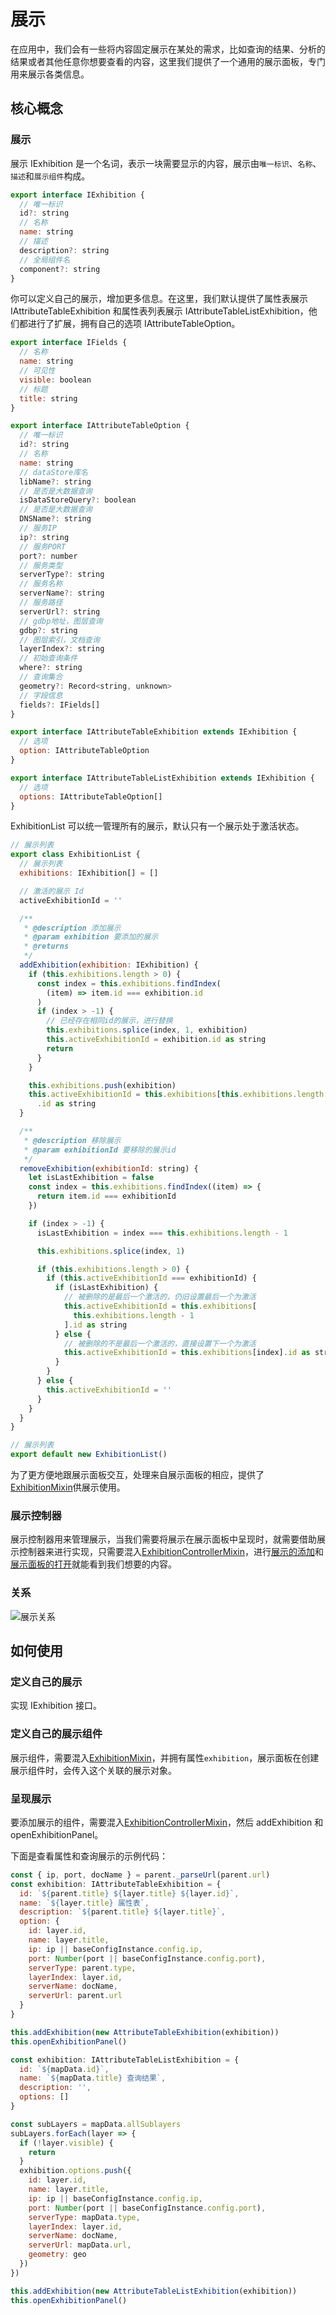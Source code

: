 # 展示

在应用中，我们会有一些将内容固定展示在某处的需求，比如查询的结果、分析的结果或者其他任意你想要查看的内容，这里我们提供了一个通用的展示面板，专门用来展示各类信息。

## 核心概念

### 展示

展示 IExhibition 是一个名词，表示一块需要显示的内容，展示由`唯一标识`、`名称`、`描述`和`展示组件`构成。

```js
export interface IExhibition {
  // 唯一标识
  id?: string
  // 名称
  name: string
  // 描述
  description?: string
  // 全局组件名
  component?: string
}
```

你可以定义自己的展示，增加更多信息。在这里，我们默认提供了属性表展示 IAttributeTableExhibition 和属性表列表展示 IAttributeTableListExhibition，他们都进行了扩展，拥有自己的选项 IAttributeTableOption。

```js
export interface IFields {
  // 名称
  name: string
  // 可见性
  visible: boolean
  // 标题
  title: string
}

export interface IAttributeTableOption {
  // 唯一标识
  id?: string
  // 名称
  name: string
  // dataStore库名
  libName?: string
  // 是否是大数据查询
  isDataStoreQuery?: boolean
  // 是否是大数据查询
  DNSName?: string
  // 服务IP
  ip?: string
  // 服务PORT
  port?: number
  // 服务类型
  serverType?: string
  // 服务名称
  serverName?: string
  // 服务路径
  serverUrl?: string
  // gdbp地址，图层查询
  gdbp?: string
  // 图层索引，文档查询
  layerIndex?: string
  // 初始查询条件
  where?: string
  // 查询集合
  geometry?: Record<string, unknown>
  // 字段信息
  fields?: IFields[]
}

export interface IAttributeTableExhibition extends IExhibition {
  // 选项
  option: IAttributeTableOption
}

export interface IAttributeTableListExhibition extends IExhibition {
  // 选项
  options: IAttributeTableOption[]
}
```

ExhibitionList 可以统一管理所有的展示，默认只有一个展示处于激活状态。

```js
// 展示列表
export class ExhibitionList {
  // 展示列表
  exhibitions: IExhibition[] = []

  // 激活的展示 Id
  activeExhibitionId = ''

  /**
   * @description 添加展示
   * @param exhibition 要添加的展示
   * @returns
   */
  addExhibition(exhibition: IExhibition) {
    if (this.exhibitions.length > 0) {
      const index = this.exhibitions.findIndex(
        (item) => item.id === exhibition.id
      )
      if (index > -1) {
        // 已经存在相同id的展示，进行替换
        this.exhibitions.splice(index, 1, exhibition)
        this.activeExhibitionId = exhibition.id as string
        return
      }
    }

    this.exhibitions.push(exhibition)
    this.activeExhibitionId = this.exhibitions[this.exhibitions.length - 1]
      .id as string
  }

  /**
   * @description 移除展示
   * @param exhibitionId 要移除的展示id
   */
  removeExhibition(exhibitionId: string) {
    let isLastExhibition = false
    const index = this.exhibitions.findIndex((item) => {
      return item.id === exhibitionId
    })

    if (index > -1) {
      isLastExhibition = index === this.exhibitions.length - 1

      this.exhibitions.splice(index, 1)

      if (this.exhibitions.length > 0) {
        if (this.activeExhibitionId === exhibitionId) {
          if (isLastExhibition) {
            // 被删除的是最后一个激活的，仍旧设置最后一个为激活
            this.activeExhibitionId = this.exhibitions[
              this.exhibitions.length - 1
            ].id as string
          } else {
            // 被删除的不是最后一个激活的，直接设置下一个为激活
            this.activeExhibitionId = this.exhibitions[index].id as string
          }
        }
      } else {
        this.activeExhibitionId = ''
      }
    }
  }
}

// 展示列表
export default new ExhibitionList()
```

为了更方便地跟展示面板交互，处理来自展示面板的相应，提供了[ExhibitionMixin](/zh/components/mixin/exhibition-mixin.html)供展示使用。

### 展示控制器

展示控制器用来管理展示，当我们需要将展示在展示面板中呈现时，就需要借助展示控制器来进行实现，只需要混入[ExhibitionControllerMixin](/zh/components/mixin/exhibition-controller-mixin.html)，进行[展示的添加](/zh/components/mixin/exhibition-controller-mixin.html#addexhibition)和[展示面板的打开](/zh/components/mixin/exhibition-controller-mixin.html#openexhibitionpanel)就能看到我们想要的内容。

### 关系

<img :src="$withBase('/images/exhibition.png')" alt="展示关系">

## 如何使用

### 定义自己的展示

实现 IExhibition 接口。

### 定义自己的展示组件

展示组件，需要混入[ExhibitionMixin](/zh/components/mixin/exhibition-mixin.html)，并拥有属性`exhibition`，展示面板在创建展示组件时，会传入这个关联的展示对象。

### 呈现展示

要添加展示的组件，需要混入[ExhibitionControllerMixin](/zh/components/mixin/exhibition-controller-mixin.html)，然后 addExhibition 和 openExhibitionPanel。

下面是查看属性和查询展示的示例代码：

```js
const { ip, port, docName } = parent._parseUrl(parent.url)
const exhibition: IAttributeTableExhibition = {
  id: `${parent.title} ${layer.title} ${layer.id}`,
  name: `${layer.title} 属性表`,
  description: `${parent.title} ${layer.title}`,
  option: {
    id: layer.id,
    name: layer.title,
    ip: ip || baseConfigInstance.config.ip,
    port: Number(port || baseConfigInstance.config.port),
    serverType: parent.type,
    layerIndex: layer.id,
    serverName: docName,
    serverUrl: parent.url
  }
}

this.addExhibition(new AttributeTableExhibition(exhibition))
this.openExhibitionPanel()
```

```js
const exhibition: IAttributeTableListExhibition = {
  id: `${mapData.id}`,
  name: `${mapData.title} 查询结果`,
  description: '',
  options: []
}

const subLayers = mapData.allSublayers
subLayers.forEach(layer => {
  if (!layer.visible) {
    return
  }
  exhibition.options.push({
    id: layer.id,
    name: layer.title,
    ip: ip || baseConfigInstance.config.ip,
    port: Number(port || baseConfigInstance.config.port),
    serverType: mapData.type,
    layerIndex: layer.id,
    serverName: docName,
    serverUrl: mapData.url,
    geometry: geo
  })
})

this.addExhibition(new AttributeTableListExhibition(exhibition))
this.openExhibitionPanel()
```
